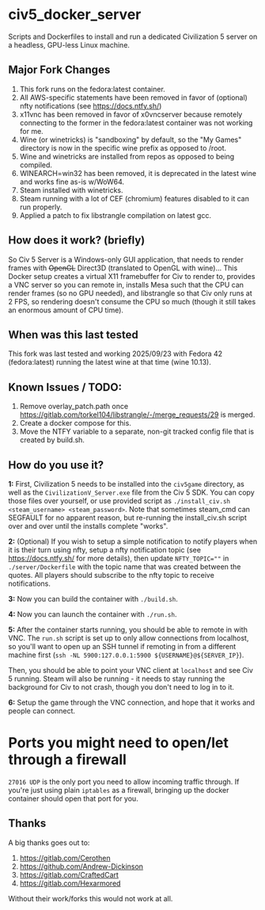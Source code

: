 civ5_docker_server
==================

Scripts and Dockerfiles to install and run a dedicated Civilization 5 server on a headless, GPU-less Linux machine.

## Major Fork Changes

1. This fork runs on the fedora:latest container.
2. All AWS-specific statements have been removed in favor of (optional) nfty notifications (see https://docs.ntfy.sh/)
3. x11vnc has been removed in favor of x0vncserver because remotely connecting to the former in the fedora:latest container was not working for me.
4. Wine (or winetricks) is "sandboxing" by default, so the "My Games" directory is now in the specific wine prefix as opposed to /root.
5. Wine and winetricks are installed from repos as opposed to being compiled.
6. WINEARCH=win32 has been removed, it is deprecated in the latest wine and works fine as-is w/WoW64.
7. Steam installed with winetricks.
8. Steam running with a lot of CEF (chromium) features disabled to it can run properly.
9. Applied a patch to fix libstrangle compilation on latest gcc.

## How does it work? (briefly)

So Civ 5 Server is a Windows-only GUI application, that needs to render frames with ~~OpenGL~~ Direct3D (translated to OpenGL with wine)... This Docker setup creates a virtual X11 framebuffer for Civ to render to, provides a VNC server so you can remote in, installs Mesa such that the CPU can render frames (so no GPU needed), and libstrangle so that Civ only runs at 2 FPS, so rendering doesn't consume the CPU so much (though it still takes an enormous amount of CPU time).

## When was this last tested

This fork was last tested and working 2025/09/23 with Fedora 42 (fedora:latest) running the latest wine at that time (wine 10.13).

## Known Issues / TODO:

1. Remove overlay_patch.path once https://gitlab.com/torkel104/libstrangle/-/merge_requests/29 is merged.
2. Create a docker compose for this.
3. Move the NTFY variable to a separate, non-git tracked config file that is created by build.sh.

## How do you use it?

**1:** First, Civilization 5 needs to be installed into the `civ5game` directory, as well as the `CivilizationV_Server.exe` file from the Civ 5 SDK.  You can copy those files over yourself, or use provided script as `./install_civ.sh <steam_username> <steam_password>`.  Note that sometimes steam_cmd can SEGFAULT for no apparent reason, but re-running the install_civ.sh script over and over until the installs complete "works".

**2:** (Optional) If you wish to setup a simple notification to notify players when it is their turn using nfty, setup a nfty notification topic (see https://docs.ntfy.sh/ for more details), then update `NFTY_TOPIC=""` in `./server/Dockerfile` with the topic name that was created between the quotes.  All players should subscribe to the nfty topic to receive notifications.

**3:** Now you can build the container with `./build.sh`.

**4:** Now you can launch the container with `./run.sh`.

**5:** After the container starts running, you should be able to remote in with VNC. The `run.sh` script is set up to only allow connections from localhost, so you'll want to open up an SSH tunnel if remoting in from a different machine first (`ssh -NL 5900:127.0.0.1:5900 ${USERNAME}@${SERVER_IP}`).

Then, you should be able to point your VNC client at `localhost` and see Civ 5 running. Steam will also be running - it needs to stay running the background for Civ to not crash, though you don't need to log in to it.

**6:** Setup the game through the VNC connection, and hope that it works and people can connect.

# Ports you might need to open/let through a firewall

`27016 UDP` is the only port you need to allow incoming traffic through. If you're just using plain `iptables` as a firewall, bringing up the docker container should open that port for you.

## Thanks

A big thanks goes out to:

1. https://gitlab.com/Cerothen
2. https://github.com/Andrew-Dickinson
3. https://gitlab.com/CraftedCart
4. https://gitlab.com/Hexarmored

Without their work/forks this would not work at all.
